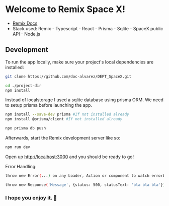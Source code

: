 # Welcome to Remix Space X!

- [Remix Docs](https://remix.run/docs)
- Stack used: Remix - Typescript - React - Prisma - Sqlite - SpaceX public API - Node.js
## Development

To run the app locally, make sure your project's local dependencies are installed:

```sh
git clone https://github.com/doc-alvarez/DEPT_SpaceX.git
```

```sh
cd ./project-dir
npm install
```

Instead of localstorage I used a sqlite database using prisma ORM.
We need to setup prisma before launching the app.

```sh
npm install --save-dev prisma #If not installed already
npm install @prisma/client #If not installed already
```

```sh
npx prisma db push
```

Afterwards, start the Remix development server like so:

```sh
npm run dev
```

Open up [http://localhost:3000](http://localhost:3000) and you should be ready to go!


Error Handling: 

```sh
throw new Error(...) on any Loader, Action or component to watch errorboundaries.

throw new Response('Message', {status: 500, statusText: 'bla bla bla'}) to catch some catchboundaries on loaders and actions.
```

### I hope you enjoy it. 🚀
